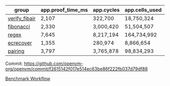 | group | app.proof_time_ms | app.cycles | app.cells_used | leaf.proof_time_ms | leaf.cycles | leaf.cells_used |
| -- | -- | -- | -- | -- | -- | -- |
| [verify_fibair](https://github.com/openvm-org/openvm/blob/benchmark-results/benchmarks-pr/1963/verify_fibair-f2615142f017e514ec63be86f222fb037d79df88.md) | 2,107 |  322,700 |  18,750,324 |- | - | - |
| [fibonacci](https://github.com/openvm-org/openvm/blob/benchmark-results/benchmarks-pr/1963/fibonacci-f2615142f017e514ec63be86f222fb037d79df88.md) | 2,330 |  3,000,420 |  51,504,507 |- | - | - |
| [regex](https://github.com/openvm-org/openvm/blob/benchmark-results/benchmarks-pr/1963/regex-f2615142f017e514ec63be86f222fb037d79df88.md) | 7,645 |  8,217,194 |  164,734,992 |- | - | - |
| [ecrecover](https://github.com/openvm-org/openvm/blob/benchmark-results/benchmarks-pr/1963/ecrecover-f2615142f017e514ec63be86f222fb037d79df88.md) | 1,355 |  280,974 |  8,866,654 |- | - | - |
| [pairing](https://github.com/openvm-org/openvm/blob/benchmark-results/benchmarks-pr/1963/pairing-f2615142f017e514ec63be86f222fb037d79df88.md) | 3,797 |  3,765,878 |  98,834,293 |- | - | - |


Commit: https://github.com/openvm-org/openvm/commit/f2615142f017e514ec63be86f222fb037d79df88

[Benchmark Workflow](https://github.com/openvm-org/openvm/actions/runs/16920641816)
